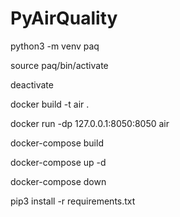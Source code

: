 # PyAirQuality

python3 -m venv paq

source paq/bin/activate

deactivate

docker build -t air .

docker run -dp 127.0.0.1:8050:8050 air

docker-compose build

docker-compose up -d

docker-compose down

pip3 install -r requirements.txt